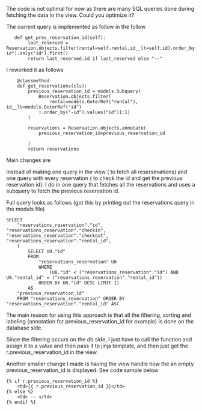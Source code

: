 The code is not optimal for now as there are many SQL queries done during fetching the data in the view. Could you optimize it?

The current query is implemented as follow in the follow
```
   def get_prev_reservation_id(self):
        last_reserved = Reservation.objects.filter(rental=self.rental,id__lt=self.id).order_by("-id").only("id").first()
        return last_reserved.id if last_reserved else "--"

```

I reworked it as follows

```
    @classmethod
    def get_reservations(cls):
        previous_reservation_id = models.Subquery(
            Reservation.objects.filter(
                rental=models.OuterRef("rental"), id__lt=models.OuterRef("id")
            ).order_by("-id").values("id")[:1]
        )

        reservations = Reservation.objects.annotate(
            previous_reservation_id=previous_reservation_id

        )
        return reservations

```

Main changes are 


Instead of making one query in the view ( to fetch all resersevations) and one query with every reservation ( to check the id and get the previous reservation id). I do in one query that fetches all the reservations and uses a subquery to fetch the previous reservation id. 

Full query looks as follows (got this by printing out the reservations query in the models file)

```
SELECT 
    "reservations_reservation"."id", "reservations_reservation"."checkin",   "reservations_reservation"."checkout", "reservations_reservation"."rental_id", 
    (
        SELECT U0."id" 
        FROM 
            "reservations_reservation" U0 
            WHERE 
                (U0."id" < ("reservations_reservation"."id") AND U0."rental_id" = ("reservations_reservation"."rental_id")) 
            ORDER BY U0."id" DESC LIMIT 1) 
        AS 
    "previous_reservation_id" 
    FROM "reservations_reservation" ORDER BY "reservations_reservation"."rental_id" ASC
```

The main reason for using this approach is that all the filtering, sorting and labeling (annotation for previous_reservation_id for example) is done on the database side. 

Since the filtering occurs on the db side, I just have to call the function and assign it to a value and then pass it to jinja template, and then just get the r.previous_reservation_id in the view.

Another smaller change I made is having the view handle how the an empty previous_reservation_id is displayed. See code sample below

```
{% if r.previous_reservation_id %}
    <td>{{ r.previous_reservation_id }}</td>
{% else %}
    <td> -- </td>
{% endif %}
```

